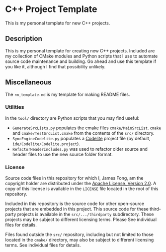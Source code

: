 # C++ Project Template

This is my personal template for new C++ projects.

## Description

This is my personal template for creating new C++ projects. Included are my
collection of CMake modules and Python scripts that I use to automate source
code maintenance and building. Go ahead and use this template if you like it,
although I find that possibility unlikely.

## Miscellaneous

The `rm_template.md` is my template for making README files.

### Utilities

In the `tool/` directory are Python scripts that you may find useful:
- `GenerateSrcLists.py` populates the cmake files 
  `cmake/MainSrcList.cmake` and `cmake/TestSrcList.cmake` from the contents 
  of the `src/` directory.
- `SyncEngineCodelite.py` populates a [Codelite](https://codelite.org/)
  project file (by default, `ide/Codelite/Codelite.project`).
- `RefactorHeaderIncludes.py` was used to refactor older source and header
  files to use the new source folder format.

### License

Source code files in this repository for which I, James Fong, am the copyright 
holder are distributed under the
[Apache License, Version 2.0](http://www.apache.org/licenses/LICENSE-2.0).
A copy of this license is available in the `LICENSE` file located in the
root of this repository.

Included in this repository is the source code for other open-source projects
that are embedded in this project. This source code for these third-party
projects is available in the `src/.../thirdparty` subdirectory. 
These projects may be subject to different licensing terms. Please See 
individual files for details.

Files found outside the `src/` repository, including but not limited to those
located in the `cmake/` directory, may also be subject to different licensing
terms. See individual files for details.
